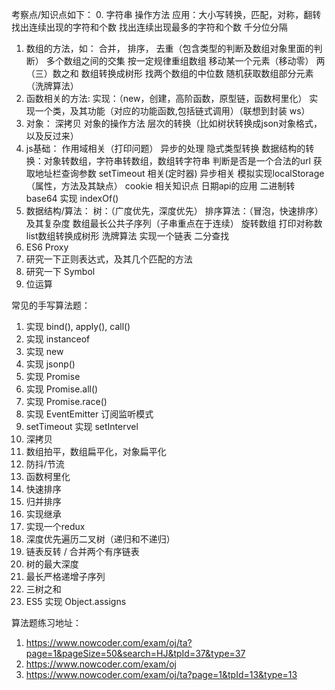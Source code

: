 考察点/知识点如下：
0. 字符串
   操作方法
   应用：大小写转换，匹配，对称，翻转
   找出连续出现的字符和个数
   找出连续出现最多的字符和个数
   千分位分隔
1. 数组的方法，如：
   合并，
   排序，
   去重（包含类型的判断及数组对象里面的判断）
   多个数组之间的交集
   按一定规律重组数组
   移动某一个元素（移动零）
   两（三）数之和
   数组转换成树形
   找两个数组的中位数
   随机获取数组部分元素（洗牌算法）
2. 函数相关的方法:
   实现：（new，创建，高阶函数，原型链，函数柯里化）
   实现一个类，及其功能（对应的功能函数,包括链式调用）（联想到封装 ws）
3. 对象：
   深拷贝
   对象的操作方法
   层次的转换（比如树状转换成json对象格式，以及反过来）
4. js基础：
   作用域相关（打印问题）
   异步的处理
   隐式类型转换
   数据结构的转换：对象转数组，字符串转数组，数组转字符串
   判断是否是一个合法的url
   获取地址栏查询参数
   setTimeout 相关(定时器)
   异步相关
   模拟实现localStorage（属性，方法及其缺点）
   cookie 相关知识点
   日期api的应用
   二进制转 base64
   实现 indexOf()
5. 数据结构/算法：
   树：（广度优先，深度优先）
   排序算法：（冒泡，快速排序）及其复杂度
   数组最长公共子序列（子串重点在于连续）
   旋转数组
   打印对称数
   list数组转换成树形
   洗牌算法
   实现一个链表
   二分查找
6. ES6 Proxy
7. 研究一下正则表达式，及其几个匹配的方法
8. 研究一下 Symbol
9. 位运算

常见的手写算法题：
  1. 实现 bind(), apply(), call()
  2. 实现 instanceof
  3. 实现 new
  4. 实现 jsonp()
  5. 实现 Promise
  6. 实现 Promise.all()
  7. 实现 Promise.race()
  8. 实现 EventEmitter 订阅监听模式
  9. setTimeout 实现 setIntervel
  10. 深拷贝
  11. 数组拍平，数组扁平化，对象扁平化
  12. 防抖/节流
  13. 函数柯里化
  14. 快速排序
  15. 归并排序
  16. 实现继承
  17. 实现一个redux
  18. 深度优先遍历二叉树（递归和不递归）
  19. 链表反转 / 合并两个有序链表
  20. 树的最大深度
  22. 最长严格递增子序列
  23. 三树之和
  24. ES5 实现 Object.assigns

算法题练习地址：
  1. https://www.nowcoder.com/exam/oj/ta?page=1&pageSize=50&search=HJ&tpId=37&type=37
  2. https://www.nowcoder.com/exam/oj
  3. https://www.nowcoder.com/exam/oj/ta?page=1&tpId=13&type=13